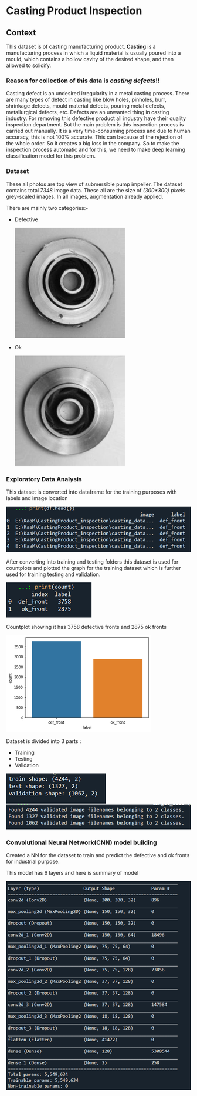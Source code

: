 # Casting Product Inspection

## Context
This dataset is of casting manufacturing product.
**Casting** is a manufacturing process in which a liquid material is usually poured into a mould, which contains a hollow cavity of the desired shape, and then allowed to solidify.

### Reason for collection of this data is _casting defects_!!
Casting defect is an undesired irregularity in a metal casting process.
There are many types of defect in casting like blow holes, pinholes, burr, shrinkage defects, mould material defects, pouring metal defects, metallurgical defects, etc.
Defects are an unwanted thing in casting industry. For removing this defective product all industry have their quality inspection department. But the main problem is this inspection process is carried out manually. It is a very time-consuming process and due to human accuracy, this is not 100% accurate. This can because of the rejection of the whole order. So it creates a big loss in the company.
So to make the inspection process automatic and for this, we need to make deep learning classification model for this problem.

### Dataset
These all photos are top view of submersible pump impeller.
The dataset contains total _7348_ image data. These all are the size of _(300*300) pixels_ grey-scaled images. In all images, augmentation already applied.


There are mainly two categories:-
* Defective


  ![Defective](https://github.com/pranaymohadikar/CastingProductInspection/blob/main/defective.jpeg)
* Ok


  ![Ok](https://github.com/pranaymohadikar/CastingProductInspection/blob/62492d2e3ee2f6a25a9d8426c289d521b46a379d/ok.jpeg)


### Exploratory Data Analysis
This dataset is converted into dataframe for the training purposes with labels and image location


![DF](https://github.com/pranaymohadikar/CastingProductInspection/blob/main/dataframe.png)

After converting into training and testing folders this dataset is used for countplots and plotted the graph for the training dataset which is further used for training testing and validation.

![count](https://github.com/pranaymohadikar/CastingProductInspection/blob/main/counts.png)

Countplot showing it has 3758 defective fronts and 2875 ok fronts

![cntplt](https://github.com/pranaymohadikar/CastingProductInspection/blob/main/countplot.png)

Dataset is divided into 3 parts :
* Training
* Testing
* Validation

![shapes](https://github.com/pranaymohadikar/CastingProductInspection/blob/main/shapes.png)
![datas](https://github.com/pranaymohadikar/CastingProductInspection/blob/main/train_test_val.png)

### Convolutional Neural Network(CNN) model building
Created a NN for the dataset to train and predict the defective and ok fronts for industrial purpose.

This model has 6 layers and here is summary of model

![summary](https://github.com/pranaymohadikar/CastingProductInspection/blob/main/model%20summary.png)


